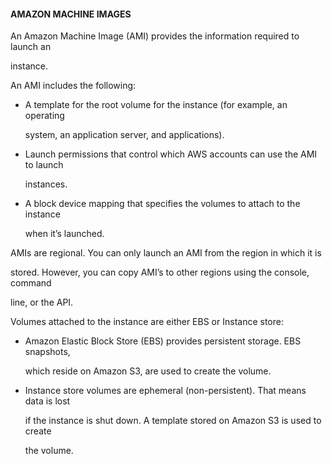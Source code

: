 #### AMAZON MACHINE IMAGES


An Amazon Machine Image (AMI) provides the information required to launch an

instance.


An AMI includes the following:


- A template for the root volume for the instance (for example, an operating

  system, an application server, and applications).

- Launch permissions that control which AWS accounts can use the AMI to launch

  instances.

- A block device mapping that specifies the volumes to attach to the instance

  when it’s launched.


AMIs are regional. You can only launch an AMI from the region in which it is

stored. However, you can copy AMI’s to other regions using the console, command

line, or the API.


Volumes attached to the instance are either EBS or Instance store:


- Amazon Elastic Block Store (EBS) provides persistent storage. EBS snapshots,

  which reside on Amazon S3, are used to create the volume.

- Instance store volumes are ephemeral (non-persistent). That means data is lost

  if the instance is shut down. A template stored on Amazon S3 is used to create

  the volume.

